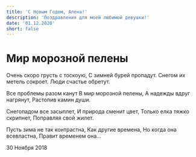 ```yaml
---
title: 'С Новым Годом, Алена!'
description: 'Поздравления для моей любимой девушки!'
date: '01.12.2020'
short: false
---
```


# Мир морозной пелены

Очень скоро грусть с тоскоую,
С зимней бурей пропадут.
Снегом их метель сокроет.
Люди счастье обретут.

Все проблемы разом канут
В мир морозной пелены,
А надежды вдруг нагрянут,
Растопив камин души.

Снегопадом все засыплет,
И природа сменит цвет,
Только елка тяжко скрипнет,
Поправляя свой жилет.

Пусть зима не так контрастна,
Как другие времена,
Но когда она всевластна,
Правит временем она...

30 Ноября 2018
